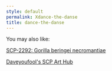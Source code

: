```yaml
---
style: default
permalink: Xdance-the-danse
title: dance-the-danse
---
```

You may also like:

[SCP-2292: Gorilla beringei necromantiae](http://scp-wiki.net/scp-2292)

[Daveyoufool's SCP Art Hub](http://scp-wiki.net/daveyoufools-art)
